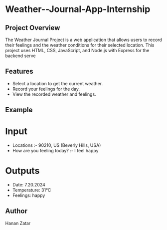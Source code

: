 # Weather--Journal-App-Internship

## Project Overview
The Weather Journal Project is a web application that allows users to record their feelings and the weather conditions for their selected location. This project uses HTML, CSS, JavaScript, and Node.js with Express for the backend serve

## Features
- Select a location to get the current weather.
- Record your feelings for the day.
- View the recorded weather and feelings.

## Example 

# Input
- Locations :- 90210, US (Beverly Hills, USA)
- How are you feeling today? :- I feel happy

# Outputs
- Date: 7.20.2024
- Temperature: 31°C
- Feelings: happy

## Author
Hanan Zatar
